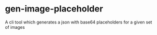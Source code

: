 # gen-image-placeholder
A cli tool which generates a json with base64 placeholders for a given set of images
